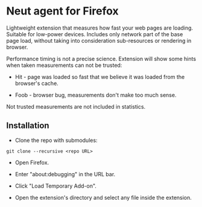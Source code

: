 # Neut agent for Firefox

Lightweight extension that measures how fast your web pages are loading.
Suitable for low-power devices. Includes only network part of the base page load,
without taking into consideration sub-resources or rendering in browser.

Performance timing is not a precise science. Extension
will show some hints when taken measurements can not be trusted:

* Hit - page was loaded so fast that we believe it was loaded from the browser's cache.

* Foob - browser bug, measurements don't make too much sense.

Not trusted measurements are not included in statistics.

## Installation

* Clone the repo with submodules:
```
git clone --recursive <repo URL>
```

* Open Firefox.

* Enter "about:debugging" in the URL bar.

* Click "Load Temporary Add-on".

* Open the extension's directory and select any file inside the extension.
